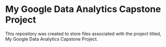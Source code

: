 # My Google Data Analytics Capstone Project
This repository was created to store files associated with the project titled, My Google Data Analytics Capstone Project. 
